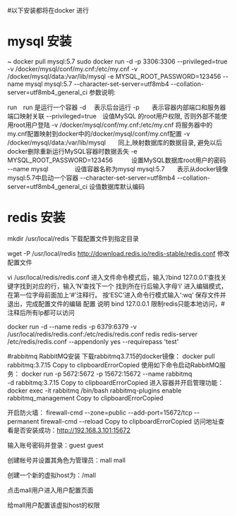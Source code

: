 #以下安装都将在docker 进行
# mysql 安装
~ docker pull mysql:5.7
sudo docker run -d -p 3306:3306 --privileged=true -v /docker/mysql/conf/my.cnf:/etc/my.cnf -v /docker/mysql/data:/var/lib/mysql -e MYSQL_ROOT_PASSWORD=123456 --name mysql mysql:5.7 --character-set-server=utf8mb4 --collation-server=utf8mb4_general_ci
参数说明:

run　run 是运行一个容器
-d　 表示后台运行
-p　　表示容器内部端口和服务器端口映射关联
--privileged=true　设值MySQL 的root用户权限, 否则外部不能使用root用户登陆
-v /docker/mysql/conf/my.cnf:/etc/my.cnf 将服务器中的my.cnf配置映射到docker中的/docker/mysql/conf/my.cnf配置
-v /docker/mysql/data:/var/lib/mysql　　同上,映射数据库的数据目录, 避免以后docker删除重新运行MySQL容器时数据丢失
-e MYSQL_ROOT_PASSWORD=123456　　　设置MySQL数据库root用户的密码
--name mysql　　　　 设值容器名称为mysql
mysql:5.7　　表示从docker镜像mysql:5.7中启动一个容器
--character-set-server=utf8mb4 --collation-server=utf8mb4_general_ci 设值数据库默认编码

# redis 安装
mkdir /usr/local/redis
下载配置文件到指定目录

wget -P  /usr/local/redis http://download.redis.io/redis-stable/redis.conf
修改配置文件

vi /usr/local/redis/redis.conf
进入文件命令模式后，输入‘/bind 127.0.0.1’查找关键字找到对应的行，输入‘N’查找下一个
找到所在行后输入字母‘i’ 进入编辑模式，在第一位字母前面加上‘#’注释行。
按‘ESC’进入命令行模式输入‘:wq’ 保存文件并退出，完成配置文件的编辑
配置	说明
bind 127.0.0.1	限制redis只能本地访问，#注释后所有Ip都可以访问

docker run -d --name redis -p 6379:6379 -v /usr/local/redis/redis.conf:/etc/redis/redis.conf redis redis-server /etc/redis/redis.conf --appendonly yes --requirepass 'test'

#rabbitmq
RabbitMQ安装
下载rabbitmq3.7.15的docker镜像：
docker pull rabbitmq:3.7.15
Copy to clipboardErrorCopied
使用如下命令启动RabbitMQ服务：
docker run -p 5672:5672 -p 15672:15672 --name rabbitmq \
-d rabbitmq:3.7.15
Copy to clipboardErrorCopied
进入容器并开启管理功能：
docker exec -it rabbitmq /bin/bash
rabbitmq-plugins enable rabbitmq_management
Copy to clipboardErrorCopied


开启防火墙：
firewall-cmd --zone=public --add-port=15672/tcp --permanent
firewall-cmd --reload
Copy to clipboardErrorCopied
访问地址查看是否安装成功：http://192.168.3.101:15672


输入账号密码并登录：guest guest

创建帐号并设置其角色为管理员：mall mall



创建一个新的虚拟host为：/mall


点击mall用户进入用户配置页面


给mall用户配置该虚拟host的权限

